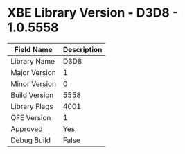 # XBE Library Version - D3D8 - 1.0.5558

| Field Name | Description |
|---|---|
| Library Name | D3D8 |
| Major Version | 1 |
| Minor Version | 0 |
| Build Version | 5558 |
| Library Flags | 4001 |
| QFE Version | 1 |
| Approved | Yes |
| Debug Build | False |
